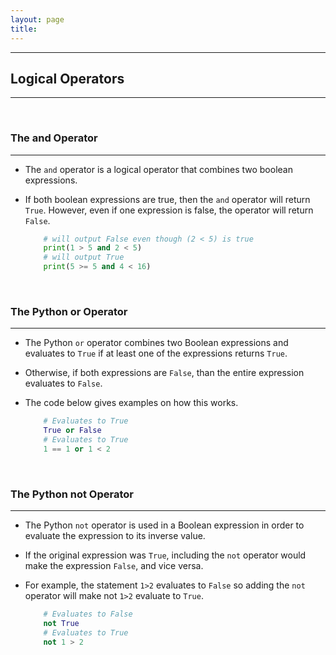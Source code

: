 ```yaml
---
layout: page
title:
---
```

***
## Logical Operators
***

&nbsp;
### The and Operator
***
  
- The `and` operator is a logical operator that combines two boolean expressions.

- If both boolean expressions are true, then the `and` operator will return `True`. However, even if one expression is false, the operator will return `False`.

    ```python
        # will output False even though (2 < 5) is true
        print(1 > 5 and 2 < 5)
        # will output True
        print(5 >= 5 and 4 < 16)
    ```

&nbsp;
### The Python or Operator
***

- The Python `or` operator combines two Boolean expressions and evaluates to `True` if at least one of the expressions returns `True`.

- Otherwise, if both expressions are `False`, than the entire expression evaluates to `False`.

- The code below gives examples on how this works.

    ```python
        # Evaluates to True
        True or False
        # Evaluates to True
        1 == 1 or 1 < 2
    ```

&nbsp;
### The Python not Operator
***

- The Python `not` operator is used in a Boolean expression in order to evaluate the expression to its inverse value.

- If the original expression was `True`, including the `not` operator would make the expression `False`, and vice versa.

- For example, the statement `1>2` evaluates to `False` so adding the `not` operator will make not `1>2` evaluate to `True`.

    ```python
        # Evaluates to False
        not True
        # Evaluates to True
        not 1 > 2
    ```

